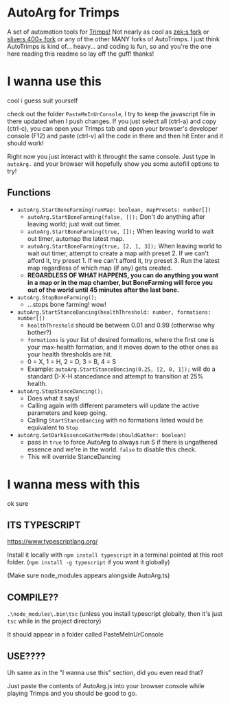 # AutoArg for Trimps

A set of automation tools for [Trimps!](trimps.github.io) Not nearly as cool as [zek;s fork](https://github.com/Zorn192/AutoTrimps) or [slivers 400+ fork](https://github.com/slivermasterz/AutoTrimps) or any of the other MANY forks of AutoTrimps. I just think AutoTrimps is kind of... heavy... and coding is fun, so and you're the one here reading this readme so lay off the guff! thanks!

# I wanna use this

cool i guess suit yourself

check out the folder `PasteMeInUrConsole`, I try to keep the javascript file in there updated when I push changes. If you just select all (ctrl-a) and copy (ctrl-c), you can open your Trimps tab and open your browser's developer console (F12) and paste (ctrl-v) all the code in there and then hit Enter and it should work!

Right now you just interact with it throught the same console. Just type in `autoArg.` and your browser will hopefully show you some autofill options to try!

## Functions

* `autoArg.StartBoneFarming(runMap: boolean, mapPresets: number[])`
    * `autoArg.StartBoneFarming(false, []);` Don't do anything after leaving world; just wait out timer.
    * `autoArg.StartBoneFarming(true, []);` When leaving world to wait out timer, automap the latest map.
    * `autoArg.StartBoneFarming(true, [2, 1, 3]);` When leaving world to wait out timer, attempt to create a map with preset 2. If we can't afford it, try preset 1. If we can't afford it, try preset 3. Run the latest map regardless of which map (if any) gets created.
    * **REGARDLESS OF WHAT HAPPENS, you can do anything you want in a map or in the map chamber, but BoneFarming will force you out of the world until 45 minutes after the last bone.**
* `autoArg.StopBoneFarming();`
    * ...stops bone farming! wow!
* `autoArg.StartStanceDancing(healthThreshold: number, formations: number[])`
    * `healthThreshold` should be between 0.01 and 0.99 (otherwise why bother?)
    * `formations` is your list of desired formations, where the first one is your max-health formation, and it moves down to the other ones as your health thresholds are hit.
    * 0 = X, 1 = H, 2 = D, 3 = B, 4 = S
    * Example: `autoArg.StartStanceDancing(0.25, [2, 0, 1]);` will do a standard D-X-H stancedance and attempt to transition at 25% health.
* `autoArg.StopStanceDancing();`
    * Does what it says!
    * Calling again with different parameters will update the active parameters and keep going.
    * Calling `StartStanceDancing` with no formations listed would be equivalent to `Stop`
* `autoArg.SetDarkEssenceGatherMode(shouldGather: boolean)`
    * pass in `true` to force AutoArg to always run S if there is ungathered essence and we're in the world. `false` to disable this check.
    * This will override StanceDancing


# I wanna mess with this

ok sure 

## ITS TYPESCRIPT

https://www.typescriptlang.org/

Install it locally with `npm install typescript` in a terminal pointed at this root folder. (`npm install -g typescript` if you want it globally)

(Make sure node_modules appears alongside AutoArg.ts)

## COMPILE??

`.\node_modules\.bin\tsc` (unless you install typescript globally, then it's just `tsc` while in the project directory)

It should appear in a folder called PasteMeInUrConsole

## USE????

Uh same as in the "I wanna use this" section, did you even read that?

Just paste the contents of AutoArg.js into your browser console while playing Trimps and you should be good to go.